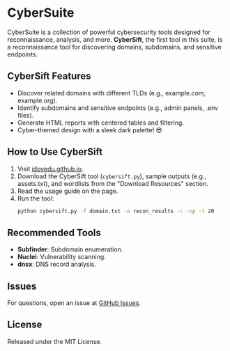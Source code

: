 # CyberSuite

CyberSuite is a collection of powerful cybersecurity tools designed for reconnaissance, analysis, and more. **CyberSift**, the first tool in this suite, is a reconnaissance tool for discovering domains, subdomains, and sensitive endpoints.

## CyberSift Features
- Discover related domains with different TLDs (e.g., example.com, example.org).
- Identify subdomains and sensitive endpoints (e.g., admin panels, .env files).
- Generate HTML reports with centered tables and filtering.
- Cyber-themed design with a sleek dark palette! 😎

## How to Use CyberSift
1. Visit [idovedu.github.io](https://idovedu.github.io).
2. Download the CyberSift tool (`cybersift.py`), sample outputs (e.g., assets.txt), and wordlists from the "Download Resources" section.
3. Read the usage guide on the page.
4. Run the tool:
   ```bash
   python cybersift.py -f domain.txt -o recon_results -c -np -t 20
   ```

## Recommended Tools
- **Subfinder**: Subdomain enumeration.
- **Nuclei**: Vulnerability scanning.
- **dnsx**: DNS record analysis.

## Issues
For questions, open an issue at [GitHub Issues](https://github.com/idovedu/CyberSuite/issues).

## License
Released under the MIT License.
